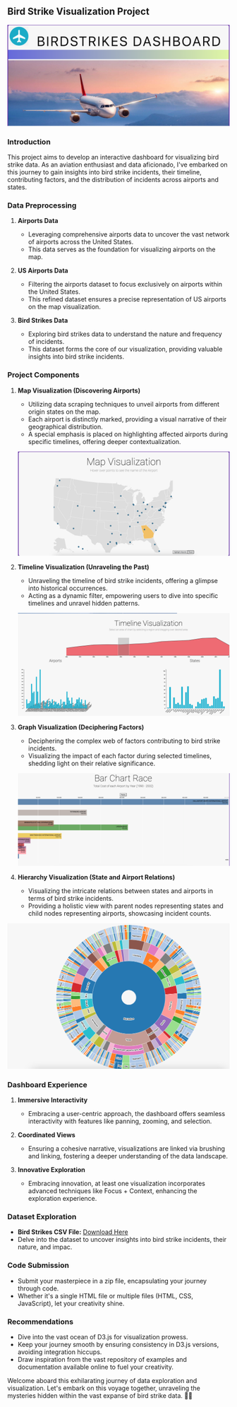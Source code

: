 ## Bird Strike Visualization Project
   ![1713272643426](image/Readme/1713272643426.png)
### Introduction

This project aims to develop an interactive dashboard for visualizing bird strike data. As an aviation enthusiast and data aficionado, I've embarked on this journey to gain insights into bird strike incidents, their timeline, contributing factors, and the distribution of incidents across airports and states.

### Data Preprocessing

1. **Airports Data**

   - Leveraging comprehensive airports data to uncover the vast network of airports across the United States.
   - This data serves as the foundation for visualizing airports on the map.
2. **US Airports Data**

   - Filtering the airports dataset to focus exclusively on airports within the United States.
   - This refined dataset ensures a precise representation of US airports on the map visualization.
3. **Bird Strikes Data**

   - Exploring bird strikes data to understand the nature and frequency of incidents.
   - This dataset forms the core of our visualization, providing valuable insights into bird strike incidents.

### Project Components

1. **Map Visualization (Discovering Airports)**

   - Utilizing data scraping techniques to unveil airports from different origin states on the map.
   - Each airport is distinctly marked, providing a visual narrative of their geographical distribution.
   - A special emphasis is placed on highlighting affected airports during specific timelines, offering deeper contextualization.

   ![1713272682695](image/Readme/1713272682695.png)
2. **Timeline Visualization (Unraveling the Past)**

   - Unraveling the timeline of bird strike incidents, offering a glimpse into historical occurrences.
   - Acting as a dynamic filter, empowering users to dive into specific timelines and unravel hidden patterns.

   ![1713272749153](image/Readme/1713272749153.png)
3. **Graph Visualization (Deciphering Factors)**

   - Deciphering the complex web of factors contributing to bird strike incidents.
   - Visualizing the impact of each factor during selected timelines, shedding light on their relative significance.

   ![1713272792850](image/Readme/1713272792850.png)
4. **Hierarchy Visualization (State and Airport Relations)**

   - Visualizing the intricate relations between states and airports in terms of bird strike incidents.
   - Providing a holistic view with parent nodes representing states and child nodes representing airports, showcasing incident counts.

![1713272836074](image/Readme/1713272836074.png)

### Dashboard Experience

1. **Immersive Interactivity**

   - Embracing a user-centric approach, the dashboard offers seamless interactivity with features like panning, zooming, and selection.
2. **Coordinated Views**

   - Ensuring a cohesive narrative, visualizations are linked via brushing and linking, fostering a deeper understanding of the data landscape.
3. **Innovative Exploration**

   - Embracing innovation, at least one visualization incorporates advanced techniques like Focus + Context, enhancing the exploration experience.

### Dataset Exploration

- **Bird Strikes CSV File:** [Download Here](https://drive.google.com/file/d/1LnykpS5AcLFsZcODVcJ9cTQOxsdIXL7L/view?usp=share_link)
- Delve into the dataset to uncover insights into bird strike incidents, their nature, and impac.

### Code Submission

- Submit your masterpiece in a zip file, encapsulating your journey through code.
- Whether it's a single HTML file or multiple files (HTML, CSS, JavaScript), let your creativity shine.

### Recommendations

- Dive into the vast ocean of D3.js for visualization prowess.
- Keep your journey smooth by ensuring consistency in D3.js versions, avoiding integration hiccups.
- Draw inspiration from the vast repository of examples and documentation available online to fuel your creativity.

Welcome aboard this exhilarating journey of data exploration and visualization. Let's embark on this voyage together, unraveling the mysteries hidden within the vast expanse of bird strike data. 🚀✨
